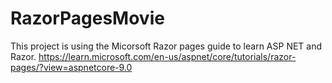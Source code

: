 # RazorPagesMovie

This project is using the Micorsoft Razor pages guide to learn ASP NET and Razor. https://learn.microsoft.com/en-us/aspnet/core/tutorials/razor-pages/?view=aspnetcore-9.0
